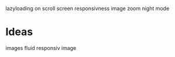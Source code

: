 lazyloading on scroll
screen responsivness
image zoom
night mode

# Ideas
images fluid
responsiv image

